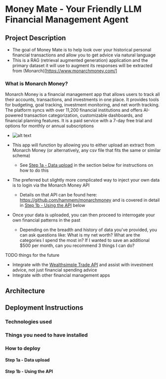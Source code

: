 # Money Mate - Your Friendly LLM Financial Management Agent

## Project Description
- The goal of Money Mate is to help look over your historical personal financial transactions and allow you to get advice via natural language
- This is a RAG (retrieval augmented generation) application and the primary dataset it will use to augment its responses will be extracted from (Monarch)[https://www.monarchmoney.com/]
### What is Monarch Money?
Monarch Money is a financial management app that allows users to track all their accounts, transactions, and investments in one place. It provides tools for budgeting, goal tracking, investment monitoring, and net worth tracking. The platform syncs with over 11,200 financial institutions and offers AI-powered transaction categorization, customizable dashboards, and financial planning features. It is a paid service with a 7-day free trial and options for monthly or annual subscriptions​
  - ![alt text](image.png)

- This app will function by allowing you to either upload an extract from Monarch Money (or alternatively, any csv file that fits the same or similar schema)
  - See [Step 1a - Data upload](#step-1a---data-upload) in the section below for instructions on how to do this
- The preferred but slightly more complicated way to inject your own data is to login via the Monarch Money API
  - Details on that API can be found here: https://github.com/hammem/monarchmoney and is covered in detail in [Step 1b - Using the API](#step-1b---using-the-api) below
- Once your data is uploaded, you can then proceed to interrogate your own financial patterns in the past
  - Depending on the breadth and history of data you've provided, you can ask questions like: What is my net worth? What are the categories I spend the most in? If I wanted to save an additional $500 per month, can you recommend 3 things I can do?

TODO things for the future
- Integrate with the [Wealthsimple Trade API](https://github.com/ahmedsakr/wstrade-api/tree/main/docs) and assist with investment advice, not just financial spending advice
- Integrate with other financial management apps

## Architecture

## Deployment Instructions
### Technologies used
### Things you need to have installed
### How to deploy
#### Step 1a - Data upload
#### Step 1b - Using the API
